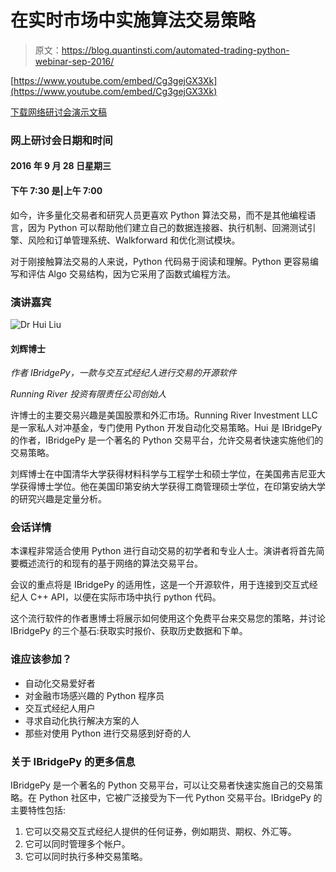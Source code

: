# 在实时市场中实施算法交易策略

> 原文：<https://blog.quantinsti.com/automated-trading-python-webinar-sep-2016/>

[https://www.youtube.com/embed/Cg3gejGX3Xk](https://www.youtube.com/embed/Cg3gejGX3Xk)

[下载网络研讨会演示文稿](http://www.slideshare.net/QuantInsti/trading-with-interactive-brokers-using-python-by-dr-hui-liu-28-september-2016)

### **网上研讨会日期和时间**

#### 2016 年 9 月 28 日星期三

#### 下午 7:30 是|上午 7:00

如今，许多量化交易者和研究人员更喜欢 Python 算法交易，而不是其他编程语言，因为 Python 可以帮助他们建立自己的数据连接器、执行机制、回溯测试引擎、风险和订单管理系统、Walkforward 和优化测试模块。

对于刚接触算法交易的人来说，Python 代码易于阅读和理解。Python 更容易编写和评估 Algo 交易结构，因为它采用了函数式编程方法。

### **演讲嘉宾**

![Dr Hui Liu](img/74734de788813637c2809fa9e185241d.png)

#### 刘辉博士

*作者 IBridgePy，一款与交互式经纪人进行交易的开源软件*

*Running River 投资有限责任公司创始人*

许博士的主要交易兴趣是美国股票和外汇市场。Running River Investment LLC 是一家私人对冲基金，专门使用 Python 开发自动化交易策略。Hui 是 IBridgePy 的作者，IBridgePy 是一个著名的 Python 交易平台，允许交易者快速实施他们的交易策略。

刘辉博士在中国清华大学获得材料科学与工程学士和硕士学位，在美国弗吉尼亚大学获得博士学位。他在美国印第安纳大学获得工商管理硕士学位，在印第安纳大学的研究兴趣是定量分析。

### **会话详情**

本课程非常适合使用 Python 进行自动交易的初学者和专业人士。演讲者将首先简要概述流行的和现有的基于网络的算法交易平台。

会议的重点将是 IBridgePy 的适用性，这是一个开源软件，用于连接到交互式经纪人 C++ API，以便在实际市场中执行 python 代码。

这个流行软件的作者惠博士将展示如何使用这个免费平台来交易您的策略，并讨论 IBridgePy 的三个基石:获取实时报价、获取历史数据和下单。

### 谁应该参加？

*   自动化交易爱好者
*   对金融市场感兴趣的 Python 程序员
*   交互式经纪人用户
*   寻求自动化执行解决方案的人
*   那些对使用 Python 进行交易感到好奇的人

### **关于 IBridgePy 的更多信息**

IBridgePy 是一个著名的 Python 交易平台，可以让交易者快速实施自己的交易策略。在 Python 社区中，它被广泛接受为下一代 Python 交易平台。IBridgePy 的主要特性包括:

1.  它可以交易交互式经纪人提供的任何证券，例如期货、期权、外汇等。
2.  它可以同时管理多个帐户。
3.  它可以同时执行多种交易策略。